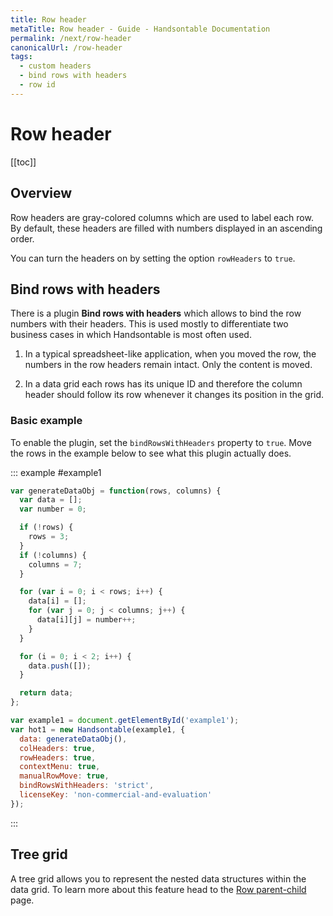 ```yaml
---
title: Row header
metaTitle: Row header - Guide - Handsontable Documentation
permalink: /next/row-header
canonicalUrl: /row-header
tags:
  - custom headers
  - bind rows with headers
  - row id
---
```


# Row header

[[toc]]

## Overview

Row headers are gray-colored columns which are used to label each row. By default, these headers are filled with numbers displayed in an ascending order.

You can turn the headers on by setting the option `rowHeaders` to `true`.

## Bind rows with headers

There is a plugin **Bind rows with headers** which allows to bind the row numbers with their headers. This is used mostly to differentiate two business cases in which Handsontable is most often used.

1. In a typical spreadsheet-like application, when you moved the row, the numbers in the row headers remain intact. Only the content is moved.

2. In a data grid each rows has its unique ID and therefore the column header should follow its row whenever it changes its position in the grid.

### Basic example

To enable the plugin, set the `bindRowsWithHeaders` property to `true`. Move the rows in the example below to see what this plugin actually does.

::: example #example1
```js
var generateDataObj = function(rows, columns) {
  var data = [];
  var number = 0;

  if (!rows) {
    rows = 3;
  }
  if (!columns) {
    columns = 7;
  }

  for (var i = 0; i < rows; i++) {
    data[i] = [];
    for (var j = 0; j < columns; j++) {
      data[i][j] = number++;
    }
  }

  for (i = 0; i < 2; i++) {
    data.push([]);
  }

  return data;
};

var example1 = document.getElementById('example1');
var hot1 = new Handsontable(example1, {
  data: generateDataObj(),
  colHeaders: true,
  rowHeaders: true,
  contextMenu: true,
  manualRowMove: true,
  bindRowsWithHeaders: 'strict',
  licenseKey: 'non-commercial-and-evaluation'
});
```
:::

## Tree grid

A tree grid allows you to represent the nested data structures within the data grid. To learn more about this feature head to the [Row parent-child](../row-parent-child) page.
